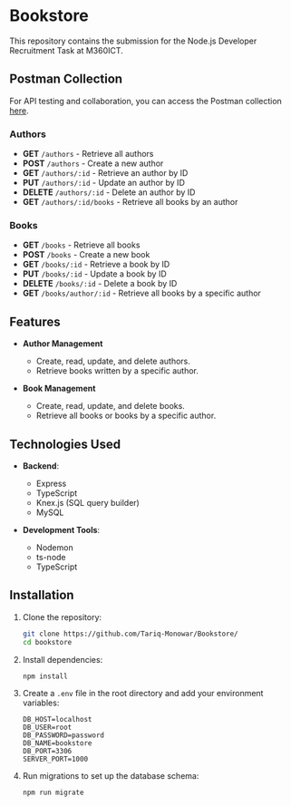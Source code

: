 # Bookstore
This repository contains the submission for the Node.js Developer Recruitment Task at M360ICT.
## Postman Collection
For API testing and collaboration, you can access the Postman collection [here](https://m360ict-6541.postman.co/workspace/Team-Workspace~091e4e29-4531-46dc-84a8-40a03f552561/collection/28046716-dc954cb6-340a-410a-ad4b-f5cc1b9b52f7?action=share&creator=28046716).

### Authors

- **GET** `/authors` - Retrieve all authors
- **POST** `/authors` - Create a new author
- **GET** `/authors/:id` - Retrieve an author by ID
- **PUT** `/authors/:id` - Update an author by ID
- **DELETE** `/authors/:id` - Delete an author by ID
- **GET** `/authors/:id/books` - Retrieve all books by an author

### Books

- **GET** `/books` - Retrieve all books
- **POST** `/books` - Create a new book
- **GET** `/books/:id` - Retrieve a book by ID
- **PUT** `/books/:id` - Update a book by ID
- **DELETE** `/books/:id` - Delete a book by ID
- **GET** `/books/author/:id` - Retrieve all books by a specific author


## Features
- **Author Management**
  - Create, read, update, and delete authors.
  - Retrieve books written by a specific author.

- **Book Management**
  - Create, read, update, and delete books.
  - Retrieve all books or books by a specific author.

## Technologies Used

- **Backend**: 
  - Express
  - TypeScript
  - Knex.js (SQL query builder)
  - MySQL

- **Development Tools**:
  - Nodemon
  - ts-node
  - TypeScript

## Installation

1. Clone the repository:
    ```bash
    git clone https://github.com/Tariq-Monowar/Bookstore/
    cd bookstore
    ```

2. Install dependencies:
    ```bash
    npm install
    ```

3. Create a `.env` file in the root directory and add your environment variables:
    ```plaintext
    DB_HOST=localhost
    DB_USER=root
    DB_PASSWORD=password
    DB_NAME=bookstore
    DB_PORT=3306
    SERVER_PORT=1000
    ```

4. Run migrations to set up the database schema:
    ```bash
    npm run migrate
    ```
